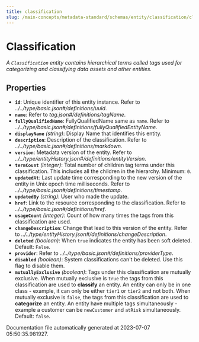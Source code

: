 ```yaml
---
title: classification
slug: /main-concepts/metadata-standard/schemas/entity/classification/classification
---
```


# Classification

*A `Classification` entity contains hierarchical terms called tags used for categorizing and classifying data assets and other entities.*

## Properties

- **`id`**: Unique identifier of this entity instance. Refer to *../../type/basic.json#/definitions/uuid*.
- **`name`**: Refer to *tag.json#/definitions/tagName*.
- **`fullyQualifiedName`**: FullyQualifiedName same as `name`. Refer to *../../type/basic.json#/definitions/fullyQualifiedEntityName*.
- **`displayName`** *(string)*: Display Name that identifies this entity.
- **`description`**: Description of the classification. Refer to *../../type/basic.json#/definitions/markdown*.
- **`version`**: Metadata version of the entity. Refer to *../../type/entityHistory.json#/definitions/entityVersion*.
- **`termCount`** *(integer)*: Total number of children tag terms under this classification. This includes all the children in the hierarchy. Minimum: `0`.
- **`updatedAt`**: Last update time corresponding to the new version of the entity in Unix epoch time milliseconds. Refer to *../../type/basic.json#/definitions/timestamp*.
- **`updatedBy`** *(string)*: User who made the update.
- **`href`**: Link to the resource corresponding to the classification. Refer to *../../type/basic.json#/definitions/href*.
- **`usageCount`** *(integer)*: Count of how many times the tags from this classification are used.
- **`changeDescription`**: Change that lead to this version of the entity. Refer to *../../type/entityHistory.json#/definitions/changeDescription*.
- **`deleted`** *(boolean)*: When `true` indicates the entity has been soft deleted. Default: `False`.
- **`provider`**: Refer to *../../type/basic.json#/definitions/providerType*.
- **`disabled`** *(boolean)*: System classifications can't be deleted. Use this flag to disable them.
- **`mutuallyExclusive`** *(boolean)*: Tags under this classification are mutually exclusive. When mutually exclusive is `true` the tags from this classification are used to **classify** an entity. An entity can only be in one class - example, it can only be either `tier1` or `tier2` and not both. When mutually exclusive is `false`, the tags from this classification are used to **categorize** an entity. An entity have multiple tags simultaneously - example a customer can be `newCustomer` and `atRisk` simultaneously. Default: `false`.


Documentation file automatically generated at 2023-07-07 05:50:35.981927.
